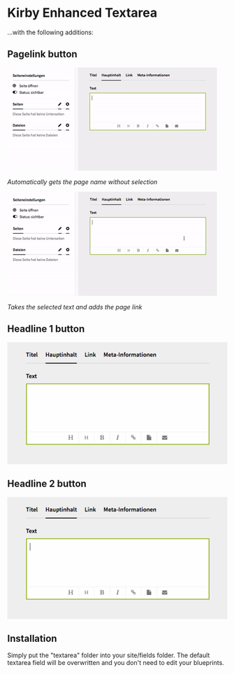 # Kirby Enhanced Textarea

...with the following additions:

## Pagelink button

![Pagelink button](pagelink1.gif?raw=true)

*Automatically gets the page name without selection*

![Pagelink button](pagelink2.gif?raw=true)

*Takes the selected text and adds the page link*

## Headline 1 button

![Headline 1 button](h1.gif?raw=true)

## Headline 2 button

![Headline 2 button](h2.gif?raw=true)

## Installation

Simply put the "textarea" folder into your site/fields folder. The default textarea field will be overwritten and you don't need to edit your blueprints.